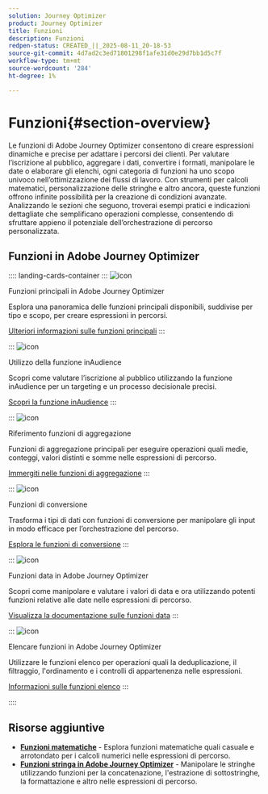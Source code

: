 ```yaml
---
solution: Journey Optimizer
product: Journey Optimizer
title: Funzioni
description: Funzioni
redpen-status: CREATED_||_2025-08-11_20-18-53
source-git-commit: 4d7ad2c3ed71801298f1afe31d0e29d7bb1d5c7f
workflow-type: tm+mt
source-wordcount: '284'
ht-degree: 1%

---
```



# Funzioni{#section-overview}

Le funzioni di Adobe Journey Optimizer consentono di creare espressioni dinamiche e precise per adattare i percorsi dei clienti. Per valutare l’iscrizione al pubblico, aggregare i dati, convertire i formati, manipolare le date o elaborare gli elenchi, ogni categoria di funzioni ha uno scopo univoco nell’ottimizzazione dei flussi di lavoro. Con strumenti per calcoli matematici, personalizzazione delle stringhe e altro ancora, queste funzioni offrono infinite possibilità per la creazione di condizioni avanzate. Analizzando le sezioni che seguono, troverai esempi pratici e indicazioni dettagliate che semplificano operazioni complesse, consentendo di sfruttare appieno il potenziale dell’orchestrazione di percorso personalizzata.

## Funzioni in Adobe Journey Optimizer

:::: landing-cards-container
:::
![icon](https://cdn.experienceleague.adobe.com/icons/code-branch.svg?lang=it)

Funzioni principali in Adobe Journey Optimizer

Esplora una panoramica delle funzioni principali disponibili, suddivise per tipo e scopo, per creare espressioni in percorsi.

[Ulteriori informazioni sulle funzioni principali](../using/building-journeys/expression/functions.md)
:::

:::
![icon](https://cdn.experienceleague.adobe.com/icons/bullseye.svg?lang=it)

Utilizzo della funzione inAudience

Scopri come valutare l’iscrizione al pubblico utilizzando la funzione inAudience per un targeting e un processo decisionale precisi.

[Scopri la funzione inAudience](../using/building-journeys/functions/functioninaudience.md)
:::

:::
![icon](https://cdn.experienceleague.adobe.com/icons/chart-line.svg?lang=it)

Riferimento funzioni di aggregazione

Funzioni di aggregazione principali per eseguire operazioni quali medie, conteggi, valori distinti e somme nelle espressioni di percorso.

[Immergiti nelle funzioni di aggregazione](aggregation-landing-page.md)
:::

:::
![icon](https://cdn.experienceleague.adobe.com/icons/exchange-alt.svg?lang=it)

Funzioni di conversione

Trasforma i tipi di dati con funzioni di conversione per manipolare gli input in modo efficace per l’orchestrazione del percorso.

[Esplora le funzioni di conversione](conversion-landing-page.md)
:::

:::
![icon](https://cdn.experienceleague.adobe.com/icons/calendar-alt.svg?lang=it)

Funzioni data in Adobe Journey Optimizer

Scopri come manipolare e valutare i valori di data e ora utilizzando potenti funzioni relative alle date nelle espressioni di percorso.

[Visualizza la documentazione sulle funzioni data](date-landing-page.md)
:::

:::
![icon](https://cdn.experienceleague.adobe.com/icons/list-check.svg?lang=it)

Elencare funzioni in Adobe Journey Optimizer

Utilizzare le funzioni elenco per operazioni quali la deduplicazione, il filtraggio, l&#39;ordinamento e i controlli di appartenenza nelle espressioni.

[Informazioni sulle funzioni elenco](list-landing-page.md)
:::

::::


## Risorse aggiuntive

- **[Funzioni matematiche](math-landing-page.md)** - Esplora funzioni matematiche quali casuale e arrotondato per i calcoli numerici nelle espressioni di percorso.
- **[Funzioni stringa in Adobe Journey Optimizer](string-landing-page.md)** - Manipolare le stringhe utilizzando funzioni per la concatenazione, l&#39;estrazione di sottostringhe, la formattazione e altro nelle espressioni di percorso.
